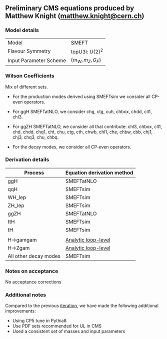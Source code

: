 ## Preliminary CMS equations produced by Matthew Knight (matthew.knight@cern.ch)

### Model details

|                        |                     |
|------------------------|---------------------|
| Model                  | SMEFT               |
| Flavour Symmetry       | topU3l: $U(2)^2$    |
| Input Parameter Scheme | $\{m_W, m_Z, G_F\}$ |

### Wilson Coefficients

Mix of different sets.

- For the production modes derived using SMEFTsim we consider all CP-even operators.

- For ggH SMEFTatNLO, we consider chg, ctg, cuh, chbox, chdd, cll1, chl3.
- For ggZH SMEFTatNLO, we consider all that contribute: chl3, chbox, cll1, chd, chdd, chq1, cht, chu, ctg, cth, chwb, chl1, che, chbw, cbb, chj1, chj3, chq3, chu, chbq.

- For the decay modes, we consider all CP-even operators.

### Derivation details

| Process           | Equation derivation method                     |
|-------------------|------------------------------------------------|
| ggH               | SMEFTatNLO                                     |
| qqH               | SMEFTsim                                       |
| WH_lep            | SMEFTsim                                       |
| ZH_lep            | SMEFTsim                                       |
| ggZH              | SMEFTatNLO                                     |
| ttH               | SMEFTsim                                       |
| tH                | SMEFTsim                                       |
|                   |                                                |
| H->gamgam         | [Analytic loop-level](https://arxiv.org/abs/1807.11504)   |
| H->Zgam           | [Analytic loop-level](https://arxiv.org/abs/1801.01136)   |
| All other decay modes   | SMEFTsim


### Notes on acceptance
No acceptance corrections

### Additional notes
Compared to the previous [iteration](https://github.com/MatthewDKnight/EFTScalingEquations/tree/main/equations/CMS-prelim-SMEFT-topU3l_22_03_16), we have made the following additional improvements:
- Using CP5 tune in Pythia8
- Use PDF sets recommended for UL in CMS
- Used a consistent set of masses and input parameters
